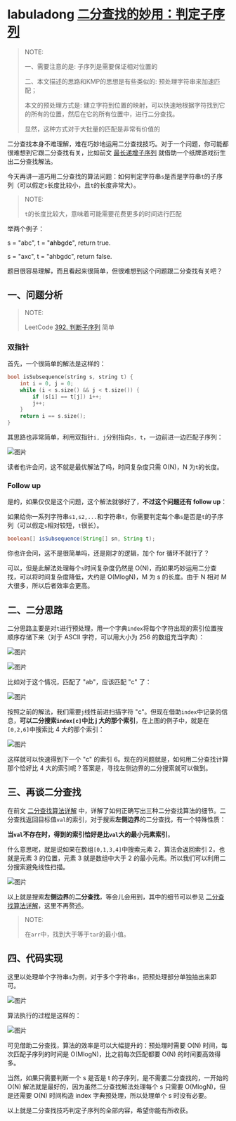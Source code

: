 # labuladong [二分查找的妙用：判定子序列](https://mp.weixin.qq.com/s/hWi2hTrQewL_YKioGkXQJg)

> NOTE: 
>
> 一、需要注意的是:  子序列是需要保证相对位置的
>
> 二、本文描述的思路和KMP的思想是有些类似的: 预处理字符串来加速匹配；
>
> 本文的预处理方式是: 建立字符到位置的映射，可以快速地根据字符找到它的所有的位置，然后在它的所有位置中，进行二分查找。
>
> 显然，这种方式对于大批量的匹配是非常有价值的
>
> 

二分查找本身不难理解，难在巧妙地运用二分查找技巧。对于一个问题，你可能都很难想到它跟二分查找有关，比如前文 [最长递增子序列](http://mp.weixin.qq.com/s?__biz=MzU0MDg5OTYyOQ==&mid=2247484232&idx=1&sn=21234a9e4db908f438e1cb2e8c7ffff4&chksm=fb33630acc44ea1c91027bff20e9902e20e4269d54f3c178dc1e07f344d48d7ff1a4ca48ba39&scene=21#wechat_redirect) 就借助一个纸牌游戏衍生出二分查找解法。

今天再讲一道巧用二分查找的算法问题：如何判定字符串`s`是否是字符串`t`的子序列（可以假定`s`长度比较小，且`t`的长度非常大）。

> NOTE: 
>
> `t`的长度比较大，意味着可能需要花费更多的时间进行匹配

举两个例子：

s = "abc", t = "**a**h**b**gd**c**", return true.

s = "axc", t = "ahbgdc", return false.

题目很容易理解，而且看起来很简单，但很难想到这个问题跟二分查找有关吧？



## 一、问题分析

> NOTE: 
>
> LeetCode [392. 判断子序列](https://leetcode-cn.com/problems/is-subsequence/) 简单

### 双指针

首先，一个很简单的解法是这样的：

```C++
bool isSubsequence(string s, string t) {
    int i = 0, j = 0;
    while (i < s.size() && j < t.size()) {
        if (s[i] == t[j]) i++;
        j++;
    }
    return i == s.size();
}
```

其思路也非常简单，利用双指针`i, j`分别指向`s, t`，一边前进一边匹配子序列：

![图片](https://mmbiz.qpic.cn/mmbiz_gif/map09icNxZ4mnbVC00EzwNpKWVLic67v8fp4AviccRT7S8XlynThhhyUxhB2X63YwDSCyq2ZWcGo6cQS0HhxKiaziaQ/640?wx_fmt=gif&tp=webp&wxfrom=5&wx_lazy=1)

读者也许会问，这不就是最优解法了吗，时间复杂度只需 O(N)，N 为`t`的长度。

### Follow up

是的，如果仅仅是这个问题，这个解法就够好了，**不过这个问题还有 follow up**：

如果给你一系列字符串`s1,s2,...`和字符串`t`，你需要判定每个串`s`是否是`t`的子序列（可以假定`s`相对较短，`t`很长）。

```Java
boolean[] isSubsequence(String[] sn, String t);
```

你也许会问，这不是很简单吗，还是刚才的逻辑，加个 for 循环不就行了？

可以，但是此解法处理每个`s`时间复杂度仍然是 O(N)，而如果巧妙运用二分查找，可以将时间复杂度降低，大约是 O(MlogN)，M 为 s 的长度。由于 N 相对 M 大很多，所以后者效率会更高。

## 二、二分思路

二分思路主要是对`t`进行预处理，用一个字典`index`将每个字符出现的索引位置按顺序存储下来（对于 ASCII 字符，可以用大小为 256 的数组充当字典）：

![图片](https://mmbiz.qpic.cn/mmbiz_png/map09icNxZ4kgs1l9MrcAfJI2cWHicmeQ23qGGL5lhSWujKicYK9hrS4KpkRichZmkhGgaibN1wZdibcc16tlXIk4OCQ/640?wx_fmt=png&tp=webp&wxfrom=5&wx_lazy=1&wx_co=1)

![图片](https://mmbiz.qpic.cn/mmbiz_jpg/map09icNxZ4mnbVC00EzwNpKWVLic67v8fDxiaDiaM0k6eykBn75gbkQibF4Q31etH3Pqr8Ed0UN7bvvyXmWKXfewnQ/640?wx_fmt=jpeg&tp=webp&wxfrom=5&wx_lazy=1&wx_co=1)

比如对于这个情况，匹配了 "ab"，应该匹配 "c" 了：

![图片](https://mmbiz.qpic.cn/mmbiz_jpg/map09icNxZ4mnbVC00EzwNpKWVLic67v8fDib0nUdqLOlGhic4U5bCLZZDpd04c1Y3PT2Y2bfRf7fbBauiabyI4Vg0g/640?wx_fmt=jpeg&tp=webp&wxfrom=5&wx_lazy=1&wx_co=1)

按照之前的解法，我们需要`j`线性前进扫描字符 "c"。但现在借助`index`中记录的信息，**可以二分搜索`index[c]`中比 j 大的那个索引**，在上图的例子中，就是在`[0,2,6]`中搜索比 4 大的那个索引：

![图片](https://mmbiz.qpic.cn/mmbiz_jpg/map09icNxZ4mnbVC00EzwNpKWVLic67v8feHfGzevvxqKzdVxZUcia0vSOZZDrGhIlDaC7LP1WdhjxcdribFGYTyvQ/640?wx_fmt=jpeg&tp=webp&wxfrom=5&wx_lazy=1&wx_co=1)

这样就可以快速得到下一个 "c" 的索引 6。现在的问题就是，如何用二分查找计算那个恰好比 4 大的索引呢？答案是，寻找左侧边界的二分搜索就可以做到。

## 三、再谈二分查找

在前文 [二分查找算法详解](http://mp.weixin.qq.com/s?__biz=MzU0MDg5OTYyOQ==&mid=2247484090&idx=1&sn=5635cf1c4fd8a8570b63c7ae9b4304c2&chksm=fb3362f8cc44ebee0a19a4cfba7f2e13923e05f47e15f2e99a1f42b01aeee83b946aceac3d4c&scene=21#wechat_redirect) 中，详解了如何正确写出三种二分查找算法的细节。二分查找返回目标值`val`的索引，对于搜索**左侧边界**的二分查找，有一个特殊性质：

**当`val`不存在时，得到的索引恰好是比`val`大的最小元素索引**。

什么意思呢，就是说如果在数组`[0,1,3,4]`中搜索元素 2，算法会返回索引 2，也就是元素 3 的位置，元素 3 就是数组中大于 2 的最小元素。所以我们可以利用二分搜索避免线性扫描。

![图片](https://mmbiz.qpic.cn/mmbiz_png/map09icNxZ4kgs1l9MrcAfJI2cWHicmeQ2RC2TvWKdHDXNA2DLdTC3Isibt1XkSJmN5fviaIywQ3IFdbWTzdlbic6Iw/640?wx_fmt=png&tp=webp&wxfrom=5&wx_lazy=1&wx_co=1)

以上就是搜索**左侧边界**的**二分查找**，等会儿会用到，其中的细节可以参见 [二分查找算法详解](http://mp.weixin.qq.com/s?__biz=MzU0MDg5OTYyOQ==&mid=2247484090&idx=1&sn=5635cf1c4fd8a8570b63c7ae9b4304c2&chksm=fb3362f8cc44ebee0a19a4cfba7f2e13923e05f47e15f2e99a1f42b01aeee83b946aceac3d4c&scene=21#wechat_redirect)，这里不再赘述。

> NOTE: 
>
> 在`arr`中，找到大于等于`tar`的最小值。



## 四、代码实现

这里以处理单个字符串`s`为例，对于多个字符串`s`，把预处理部分单独抽出来即可。

![图片](https://mmbiz.qpic.cn/mmbiz_png/map09icNxZ4mnbVC00EzwNpKWVLic67v8fmpribXsLDBIR06WYFvJFsN9mNyNRyxGMJQYgwRkicxg3Vaiba7LeLIp9Q/640?wx_fmt=png&tp=webp&wxfrom=5&wx_lazy=1&wx_co=1)

算法执行的过程是这样的：

![图片](https://mmbiz.qpic.cn/mmbiz_gif/map09icNxZ4kgs1l9MrcAfJI2cWHicmeQ2vYLPqePH28go8Hoc69qBNHk8eYucunvgAciaKRiaGpgGKJOHupJevPpg/640?wx_fmt=gif&tp=webp&wxfrom=5&wx_lazy=1)

可见借助二分查找，算法的效率是可以大幅提升的：预处理时需要 O(N) 时间，每次匹配子序列的时间是 O(MlogN)，比之前每次匹配都要 O(N) 的时间要高效得多。

当然，如果只需要判断一个 s 是否是 t 的子序列，是不需要二分查找的，一开始的 O(N) 解法就是最好的，因为虽然二分查找解法处理每个 s 只需要 O(MlogN)，但是还需要 O(N) 时间构造 index 字典预处理，所以处理单个 s 时没有必要。

以上就是二分查找技巧判定子序列的全部内容，希望你能有所收获。
